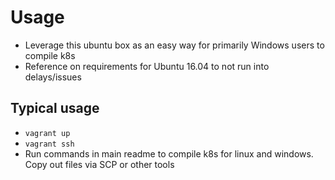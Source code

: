 # Usage

- Leverage this ubuntu box as an easy way for primarily Windows users to compile k8s
- Reference on requirements for Ubuntu 16.04 to not run into delays/issues

## Typical usage

- `vagrant up`
- `vagrant ssh`
- Run commands in main readme to compile k8s for linux and windows. Copy out files via SCP or other tools